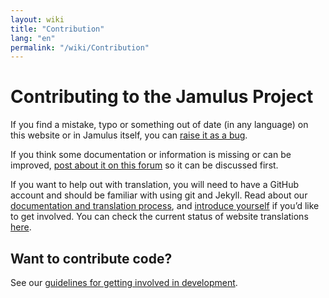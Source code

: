 ```yaml
---
layout: wiki
title: "Contribution"
lang: "en"
permalink: "/wiki/Contribution"
---
```


# Contributing to the Jamulus Project

If you find a mistake, typo or something out of date (in any language) on this website or in Jamulus itself, you can <a href="https://github.com/jamulussoftware/jamulus/issues">raise it as a bug</a>.

If you think some documentation or information is missing or can be improved, <a href="https://github.com/jamulussoftware/jamulus/discussions">post about it on this forum</a> so it can be discussed first.

If you want to help out with translation, you will need to have a GitHub account and should be familiar with using git and Jekyll. Read about our [documentation and translation process](https://github.com/jamulussoftware/jamuluswebsite/blob/release/README.md), and [introduce yourself](https://github.com/jamulussoftware/jamulus/discussions) if you’d like to get involved. You can check the current status of website translations [here](/contribute/Statistics).


## Want to contribute code?

See our [guidelines for getting involved in development](https://github.com/jamulussoftware/jamulus/blob/master/CONTRIBUTING.md). 
